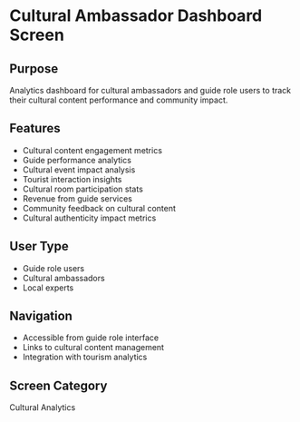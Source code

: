 # Cultural Ambassador Dashboard Screen

## Purpose
Analytics dashboard for cultural ambassadors and guide role users to track their cultural content performance and community impact.

## Features
- Cultural content engagement metrics
- Guide performance analytics
- Cultural event impact analysis
- Tourist interaction insights
- Cultural room participation stats
- Revenue from guide services
- Community feedback on cultural content
- Cultural authenticity impact metrics

## User Type
- Guide role users
- Cultural ambassadors
- Local experts

## Navigation
- Accessible from guide role interface
- Links to cultural content management
- Integration with tourism analytics

## Screen Category
Cultural Analytics